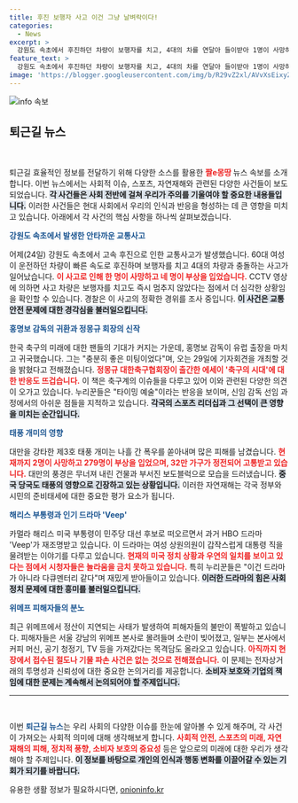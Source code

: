 ```yaml
---
title: 후진 보행자 사고 이건 그냥 날벼락이다!
categories:
  - News
excerpt: >
  강원도 속초에서 후진하던 차량이 보행자를 치고, 4대의 차를 연달아 들이받아 1명이 사망하는 충격 사고가 발생! CCTV 속 현장을 둘러싼 논란과 경찰의 수사가 시작됩니다. 클릭하세요!
feature_text: >
  강원도 속초에서 후진하던 차량이 보행자를 치고, 4대의 차를 연달아 들이받아 1명이 사망하는 충격 사고가 발생! CCTV 속 현장을 둘러싼 논란과 경찰의 수사가 시작됩니다. 클릭하세요!
image: 'https://blogger.googleusercontent.com/img/b/R29vZ2xl/AVvXsEixyZcFfHzMRdzZMjFBmAUKJYCLCGyLL1o632UiGVXcaFdKo_bkvkuCioo0uUKlGfBVcT3P84aROyZIXSBEx3Aw5nCQ3pTgDom1WDC4m8eifvWiAmWEEVb4x6G_l8C0QH225ldMjyaFvpxGEBGNO37VmDTDMHGhJPq73UglMfDca1-0aw/s1600/blogspot.png'
---
```


<p><img src="https://blogger.googleusercontent.com/img/b/R29vZ2xl/AVvXsEixyZcFfHzMRdzZMjFBmAUKJYCLCGyLL1o632UiGVXcaFdKo_bkvkuCioo0uUKlGfBVcT3P84aROyZIXSBEx3Aw5nCQ3pTgDom1WDC4m8eifvWiAmWEEVb4x6G_l8C0QH225ldMjyaFvpxGEBGNO37VmDTDMHGhJPq73UglMfDca1-0aw/s1600/blogspot.png" alt="info 속보" /></p>

<h2 data-ke-size="size26">퇴근길 뉴스</h2>

<p data-ke-size="size16">&nbsp;</p>

<p>퇴근길 효율적인 정보를 전달하기 위해 다양한 소스를 활용한 <b><span style="color: #ee2323;"> 짤e몽땅 </span></b> 뉴스 속보를 소개합니다. 이번 뉴스에서는 사회적 이슈, 스포츠, 자연재해와 관련된 다양한 사건들이 보도되었습니다. <b><span style="background-color: #21538527;">각 사건들은 사회 전반에 걸쳐 우리가 주의를 기울여야 할 중요한 내용들입니다.</span></b> 이러한 사건들은 현대 사회에서 우리의 인식과 반응을 형성하는 데 큰 영향을 미치고 있습니다. 아래에서 각 사건의 핵심 사항을 하나씩 살펴보겠습니다.</p>

<p><b><span style="color: #1a5490;">강원도 속초에서 발생한 안타까운 교통사고</span></b></p>

<p>어제(24일) 강원도 속초에서 고속 후진으로 인한 교통사고가 발생했습니다. 60대 여성이 운전하던 차량이 빠른 속도로 후진하며 보행자를 치고 4대의 차량과 충돌하는 사고가 일어났습니다. <b><span style="color: #ee2323;">이 사고로 인해 한 명이 사망하고 네 명이 부상을 입었습니다.</span></b> CCTV 영상에 의하면 사고 차량은 보행자를 치고도 즉시 멈추지 않았다는 점에서 더 심각한 상황임을 확인할 수 있습니다. 경찰은 이 사고의 정확한 경위를 조사 중입니다. <b><span style="background-color: #21538527;">이 사건은 교통 안전 문제에 대한 경각심을 불러일으킵니다.</span></b></p>

<p><b><span style="color: #1a5490;"> 홍명보 감독의 귀환과 정몽규 회장의 신작 </span></b></p>

<p>한국 축구의 미래에 대한 팬들의 기대가 커지는 가운데, 홍명보 감독이 유럽 출장을 마치고 귀국했습니다. 그는 "충분히 좋은 미팅이었다"며, 오는 29일에 기자회견을 개최할 것을 밝혔다고 전해졌습니다. <b><span style="color: #ee2323;">정몽규 대한축구협회장이 출간한 에세이 '축구의 시대'에 대한 반응도 뜨겁습니다.</span></b> 이 책은 축구계의 이슈들을 다루고 있어 이와 관련된 다양한 의견이 오가고 있습니다. 누리꾼들은 "타이밍 예술"이라는 반응을 보이며, 신임 감독 선임 과정에서의 아쉬운 점들을 지적하고 있습니다. <b><span style="background-color: #21538527;">각국의 스포츠 리더십과 그 선택이 큰 영향을 미치는 순간입니다.</span></b></p>

<p><b><span style="color: #1a5490;">태풍 개미의 영향</span></b></p>

<p>대만을 강타한 제3호 태풍 개미는 나흘 간 폭우를 쏟아내며 많은 피해를 남겼습니다. <b><span style="color: #ee2323;">현재까지 2명이 사망하고 279명이 부상을 입었으며, 32만 가구가 정전되어 고통받고 있습니다.</span></b> 대만의 풍경은 무너져 내린 건물과 부서진 보도블럭으로 모습을 드러냈습니다. <b><span style="background-color: #21538527;">중국 당국도 태풍의 영향으로 긴장하고 있는 상황입니다.</span></b> 이러한 자연재해는 각국 정부와 시민의 준비태세에 대한 중요한 평가 요소가 됩니다.</p>

<p><b><span style="color: #1a5490;">해리스 부통령과 인기 드라마 'Veep'</span></b></p>

<p>카멀라 해리스 미국 부통령이 민주당 대선 후보로 떠오르면서 과거 HBO 드라마 'Veep'가 재조명받고 있습니다. 이 드라마는 여성 상원의원이 갑작스럽게 대통령 직을 물려받는 이야기를 다루고 있습니다. <b><span style="color: #ee2323;">현재의 미국 정치 상황과 우연의 일치를 보이고 있다는 점에서 시청자들은 놀라움을 금치 못하고 있습니다.</span></b> 특히 누리꾼들은 "이건 드라마가 아니라 다큐멘터리 같다"며 재밌게 받아들이고 있습니다. <b><span style="background-color: #21538527;">이러한 드라마의 힘은 사회 정치 문제에 대한 흥미를 불러일으킵니다.</span></b></p>

<p><b><span style="color: #1a5490;">위메프 피해자들의 분노</span></b></p>

<p>최근 위메프에서 정산이 지연되는 사태가 발생하여 피해자들의 불만이 폭발하고 있습니다. 피해자들은 서울 강남의 위메프 본사로 몰려들며 소란이 빚어졌고, 일부는 본사에서 커피 머신, 공기 청정기, TV 등을 가져갔다는 목격담도 올라오고 있습니다. <b><span style="color: #ee2323;">아직까지 현장에서 접수된 절도나 기물 파손 사건은 없는 것으로 전해졌습니다.</span></b> 이 문제는 전자상거래의 투명성과 신뢰성에 대한 중요한 논의거리를 제공합니다. <b><span style="background-color: #21538527;">소비자 보호와 기업의 책임에 대한 문제는 계속해서 논의되어야 할 주제입니다.</span></b></p>

<hr>

<p data-ke-size="size16">&nbsp;</p> 

<p>이번 <b><span style="color: #1a5490;">퇴근길 뉴스</span></b>는 우리 사회의 다양한 이슈를 한눈에 알아볼 수 있게 해주며, 각 사건이 가져오는 사회적 의미에 대해 생각해보게 합니다. <b><span style="color: #ee2323;">사회적 안전, 스포츠의 미래, 자연재해의 피해, 정치적 풍향, 소비자 보호의 중요성</span></b> 등은 앞으로의 미래에 대한 우리가 생각해야 할 주제입니다. <b><span style="background-color: #21538527;">이 정보를 바탕으로 개인의 인식과 행동 변화를 이끌어갈 수 있는 기회가 되기를 바랍니다.</span></b></p>
유용한 생활 정보가 필요하시다면, <a href="https://onioninfo.kr" rel="dofollow">onioninfo.kr</a>


